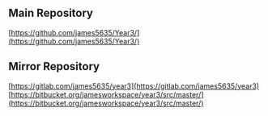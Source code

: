 ## Main Repository
[https://github.com/james5635/Year3/](https://github.com/james5635/Year3/)
## Mirror Repository
[https://gitlab.com/james5635/year3](https://gitlab.com/james5635/year3)  
[https://bitbucket.org/jamesworkspace/year3/src/master/](https://bitbucket.org/jamesworkspace/year3/src/master/)
